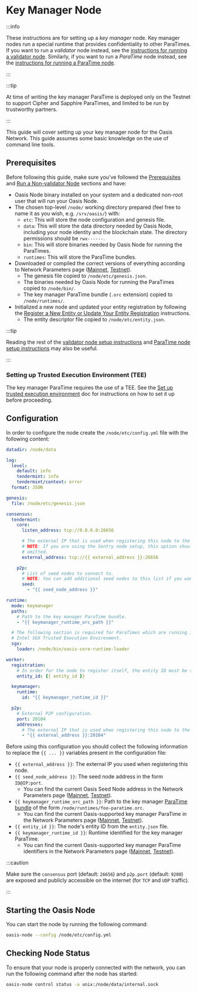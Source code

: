 # Key Manager Node

:::info

These instructions are for setting up a _key manager_ node. Key manager nodes run a special runtime that provides confidentiality to other ParaTimes. If you want to run a _validator_ node instead, see the [instructions for running a validator node](../validator-node.mdx). Similarly, if you want to run a _ParaTime_ node instead, see the [instructions for running a ParaTime node](../paratime-node.mdx).

:::

:::tip

At time of writing the key manager ParaTime is deployed only on the Testnet to support Cipher and Sapphire ParaTimes, and limited to be run by trustworthy partners.

:::

This guide will cover setting up your key manager node for the Oasis Network. This guide assumes some basic knowledge on the use of command line tools.

## Prerequisites

Before following this guide, make sure you've followed the [Prerequisites](../prerequisites) and [Run a Non-validator Node](../non-validator-node.mdx) sections and have:

* Oasis Node binary installed on your system and a dedicated non-root user that will run your Oasis Node.
* The chosen top-level `/node/` working directory prepared (feel free to name it as you wish, e.g. `/srv/oasis/`) with:
  * `etc`: This will store the node configuration and genesis file.
  * `data`: This will store the data directory needed by Oasis Node, including your node identity and the blockchain state. The directory permissions should be `rwx------`.
  * `bin`: This will store binaries needed by Oasis Node for running the ParaTimes.
  * `runtimes`: This will store the ParaTime bundles.
* Downloaded or compiled the correct versions of everything according to Network Parameters page ([Mainnet], [Testnet]).
  * The genesis file copied to `/node/etc/genesis.json`.
  * The binaries needed by Oasis Node for running the ParaTimes copied to `/node/bin/`.
  * The key manager ParaTime bundle (`.orc` extension) copied to `/node/runtimes/`.
* Initialized a new node and updated your entity registration by following the [Register a New Entity or Update Your Entity Registration](../paratime-node.mdx#register-a-new-entity-or-update-your-entity-registration) instructions.
  * The entity descriptor file copied to `/node/etc/entity.json`.

[Mainnet]: ../../mainnet/README.md
[Testnet]: ../../testnet/README.md

:::tip

Reading the rest of the [validator node setup instructions](../validator-node.mdx) and [ParaTime node setup instructions](../paratime-node.mdx) may also be useful.

:::

### Setting up Trusted Execution Environment (TEE)

The key manager ParaTime requires the use of a TEE. See the [Set up trusted execution environment](../prerequisites/set-up-tee.mdx) doc for instructions on how to set it up before proceeding.

## Configuration

In order to configure the node create the `/node/etc/config.yml` file with the following content:

```yaml
datadir: /node/data

log:
  level:
    default: info
    tendermint: info
    tendermint/context: error
  format: JSON

genesis:
  file: /node/etc/genesis.json

consensus:
  tendermint:
    core:
      listen_address: tcp://0.0.0.0:26656

      # The external IP that is used when registering this node to the network.
      # NOTE: If you are using the Sentry node setup, this option should be
      # omitted.
      external_address: tcp://{{ external_address }}:26656

    p2p:
      # List of seed nodes to connect to.
      # NOTE: You can add additional seed nodes to this list if you want.
      seed:
        - "{{ seed_node_address }}"

runtime:
  mode: keymanager
  paths:
    # Path to the key manager ParaTime bundle.
    - "{{ keymanager_runtime_orc_path }}"

  # The following section is required for ParaTimes which are running inside the
  # Intel SGX Trusted Execution Environment.
  sgx:
    loader: /node/bin/oasis-core-runtime-loader

worker:
  registration:
    # In order for the node to register itself, the entity ID must be set.
    entity_id: {{ entity_id }}

  keymanager:
    runtime:
      id: "{{ keymanager_runtime_id }}"

  p2p:
    # External P2P configuration.
    port: 20104
    addresses:
      # The external IP that is used when registering this node to the network.
      - "{{ external_address }}:20104"
```

Before using this configuration you should collect the following information to replace the `{{ ... }}` variables present in the configuration file:

* `{{ external_address }}`: The external IP you used when registering this node.
* `{{ seed_node_address }}`: The seed node address in the form `ID@IP:port`.
  * You can find the current Oasis Seed Node address in the Network Parameters page ([Mainnet], [Testnet]).
* `{{ keymanager_runtime_orc_path }}`: Path to the key manager [ParaTime bundle](../paratime-node.mdx#manual-bundle-installation) of the form `/node/runtimes/foo-paratime.orc`.
  * You can find the current Oasis-supported key manager ParaTime in the Network Parameters page ([Mainnet], [Testnet]).
* `{{ entity_id }}`: The node's entity ID from the `entity.json` file.
* `{{ keymanager_runtime_id }}`: Runtime identified for the key manager ParaTime.
  * You can find the current Oasis-supported key manager ParaTime identifiers in the Network Parameters page ([Mainnet], [Testnet]).

:::caution

Make sure the `consensus` port (default: `26656`) and `p2p.port` (default: `9200`) are exposed and publicly
accessible on the internet (for `TCP` and `UDP` traffic).

:::

## Starting the Oasis Node

You can start the node by running the following command:

```bash
oasis-node --config /node/etc/config.yml
```

## Checking Node Status

To ensure that your node is properly connected with the network, you can run the following command after the node has started:

```bash
oasis-node control status -a unix:/node/data/internal.sock
```
